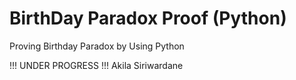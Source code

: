 # BirthDay Paradox Proof (Python)
 Proving Birthday Paradox by Using Python
 
 !!!
 UNDER PROGRESS
 !!!
Akila Siriwardane 
